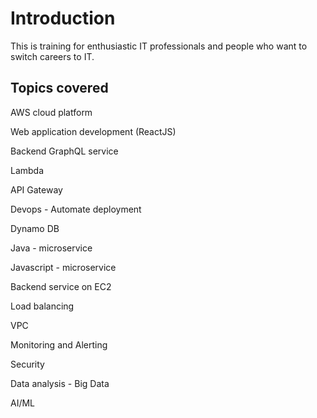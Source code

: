 # Introduction

This is training for enthusiastic IT professionals and people who want to switch careers to IT.





## Topics covered

AWS cloud platform

Web application development (ReactJS)

Backend GraphQL service

Lambda

API Gateway

Devops - Automate deployment

Dynamo DB

Java - microservice

Javascript - microservice

Backend service on EC2

Load balancing

VPC

Monitoring and Alerting

Security

Data analysis - Big Data

AI/ML




